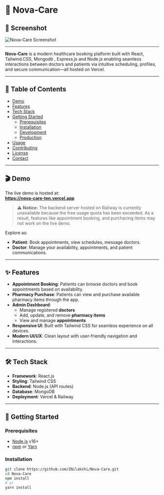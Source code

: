 # 🚀 Nova‑Care
## 📸 Screenshot

![Nova-Care Screenshot](https://raw.githubusercontent.com/ZNilakshi/Nova-Care/main/client/public/NovaCare.png)

---






**Nova‑Care** is a modern healthcare booking platform built with React, Tailwind.CSS, Mongodb , Express.js and Node.js enabling seamless interactions between doctors and patients via intuitive scheduling, profiles, and secure communication—all hosted on Vercel.

---

## 🧩 Table of Contents

- [Demo](#demo)  
- [Features](#features)  
- [Tech Stack](#tech-stack)  
- [Getting Started](#getting-started)  
  - [Prerequisites](#prerequisites)  
  - [Installation](#installation)  
  - [Development](#development)  
  - [Production](#production)  
- [Usage](#usage)  
- [Contributing](#contributing)  
- [License](#license)  
- [Contact](#contact)

---

## 🎬 Demo

The live demo is hosted at:  
**https://nova-care-ten.vercel.app** 
> ⚠️ **Notice:** The backend server hosted on Railway is currently unavailable because the free usage quota has been exceeded. As a result, features like  appointment booking, and purchacing items may not work on the live demo.


Explore as:
- **Patient**: Book appointments, view schedules, message doctors.  
- **Doctor**: Manage your availability, appointments, and patient communications.

---

## ✨ Features
  
- **Appointment Booking**: Patients can browse doctors and book appointments based on availability.
- **Pharmacy Purchase**: Patients can view and purchase available pharmacy items through the app.
- **Admin Dashboard**:
  - Manage registered **doctors**
  - Add, update, and remove **pharmacy items**
  - View and manage **appointments**
- **Responsive UI**: Built with Tailwind CSS for seamless experience on all devices.
- **Modern UI/UX**: Clean layout with user-friendly navigation and interactions.

---

## 🛠 Tech Stack

- **Framework**: React.js   
- **Styling**: Tailwind CSS  
- **Backend**: Node.js (API routes)  
- **Database**:  MongoDB 
- **Deployment**: Vercel & Railway

---

## 🚀 Getting Started

### Prerequisites

- [Node.js](https://nodejs.org/) v16+  
- [npm](https://www.npmjs.com/) or [Yarn](https://yarnpkg.com/)

### Installation

```bash
git clone https://github.com/ZNilakshi/Nova-Care.git
cd Nova-Care
npm install
# or
yarn install
